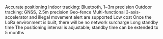 Accurate positioning
Indoor tracking: Bluetooth, 1~3m precision
Outdoor tracking: GNSS, 2.5m precision
Geo-fence
Multi-functional
3-axis-accelerator and illegal movement alert are supported
Low cost
Once the LoRa environment is built, there will be no network surcharge
Long standby time
The positioning interval is adjustable; standby time can be extended to 5 months
